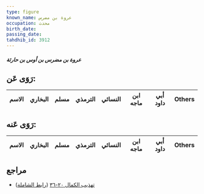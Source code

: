 ```yaml
---
type: figure
known_name: عروة بن مضرس
occupation: محدث
birth_date:
passing_date:
tahdhib_id: 3912
---
```

##### عروة بن مضرس بن أوس بن حارثة

## رَوَى عَن:
| الاسم | البخاري | مسلم | الترمذي | النسائي | ابن ماجه | أبي داود | Others |
| ----- | ------- | ---- | ------- | ------- | -------- | -------- | ------ |
## رَوَى عَنه:
| الاسم | البخاري | مسلم | الترمذي | النسائي | ابن ماجه | أبي داود | Others |
| ----- | ------- | ---- | ------- | ------- | -------- | -------- | ------ |
## مراجع
- [تهذيب الكمال ٢٠-٣٦](obsidian://open?vault=Tahdhib-al-Kamal&file=Figures/٣٩١٢-عروة%20بن%20مضرس%20بن%20أوس%20بن%20حارثة) ([رابط الشاملة](https://shamela.ws/book/3722/10166))